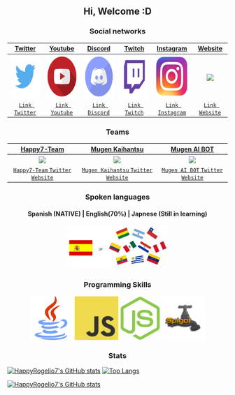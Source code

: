 <h2 align="center">Hi, Welcome :D</h2>

</hr>

<h3 align="center">Social networks</h3>

<div align="center">

| <a href="https://twitter.com/HappyRogelio7" target="_blank">**Twitter**</a> | <a href="https://www.youtube.com/c/HappyRogelio7" target="_blank">**Youtube**</a> | <a href="https://discord.gg/3EebYUyeUX" target="_blank">**Discord**</a> | <a href="https://www.twitch.tv/happyrogelio7" target="_blank">**Twitch**</a> | <a href="https://www.instagram.com/happyrogelio7" target="_blank">**Instagram**</a> | <a href="https://happyrogelio7.github.io" target="_blank">**Website**</a> | 
| :---: | :---: | :---: | :---: | :---: | :---: | 
| <img align='center' src='https://raw.githubusercontent.com/HappyRogelio7/HappyRogelio7/main/Socials%20Logos/Twitter.png' height='100px'> | <img align='center' src='https://raw.githubusercontent.com/HappyRogelio7/HappyRogelio7/main/Socials%20Logos/Youtube.png' height='100px'> | <img align='center' src='https://raw.githubusercontent.com/HappyRogelio7/HappyRogelio7/main/Socials%20Logos/Discord.png' height='100px'>  | <img align='center' src='https://raw.githubusercontent.com/HappyRogelio7/HappyRogelio7/main/Socials%20Logos/Twitch.png' height='100px'> | <img align='center' src='https://raw.githubusercontent.com/HappyRogelio7/HappyRogelio7/main/Socials%20Logos/Instagram.png' height='100px'> | <img align='center' src='https://raw.githubusercontent.com/HappyRogelio7/HappyRogelio7/main/Socials%20Logos/webpage.png' height='100px'> |
| <a href="https://twitter.com/HappyRogelio7" target="_blank">`Link Twitter`</a>  | <a href="https://www.youtube.com/c/HappyRogelio7" target="_blank">`Link Youtube`</a>  | <a href="https://discord.gg/3EebYUyeUX" target="_blank">`Link Discord`</a> | <a href="https://www.twitch.tv/happyrogelio7" target="_blank">`Link Twitch`</a> | <a href="https://www.instagram.com/happyrogelio7" target="_blank">`Link Instagram`</a> | <a href="https://happyrogelio7.github.io" target="_blank">`Link Website`</a> |

</div>

</hr>

<h3 align="center">Teams</h3>

<div align="center">

| <a href="https://github.com/Happy7-Team" target="_blank">**Happy7-Team**</a> | <a href="https://github.com/MugenKaihatsuStudios" target="_blank">**Mugen Kaihantsu**</a> | <a href="https://github.com/MugenKaihatsuStudios" target="_blank">**Mugen AI BOT**</a> |
| :---: | :---: | :---: | 
| <img align='center' src='https://avatars.githubusercontent.com/u/87344448?s=400&u=4cd40326976aa40c91f58b2c8bf03e30ce546e38&v=4' height='100px'> | <img align='center' src='https://avatars.githubusercontent.com/u/92584765?s=200&amp;v=4' height='100px'> | <img align='center' src='https://avatars.githubusercontent.com/u/92584765?s=200&amp;v=4' height='100px'> | 
| <a href="https://github.com/Happy7-Team" target="_blank">`Happy7-Team` </a><a href="https://twitter.com/Happy7Team" target="_blank">`Twitter` </a><a href="https://Happy7-Team.github.io/" target="_blank">`Website`</a> | <a href="https://github.com/MugenKaihatsuStudios" target="_blank">`Mugen Kaihantsu` </a><a href="https://twitter.com/MugenKaihatsu" target="_blank">`Twitter` </a><a href="https://MugenKaihatsustudios.github.io/" target="_blank">`Website`</a> |  <a href="https://github.com/MugenAIBOT" target="_blank">`Mugen AI BOT` </a><a href="https://twitter.com/MugenAIBOT" target="_blank">`Twitter` </a><a href="https://Mugenaibot.github.io/" target="_blank">`Website`</a> | 

</div>

</hr>

<h3 align="center">Spoken languages</h3>
  
<h4 align="center">Spanish (NATIVE) | English(70%) |  Japnese (Still in learning)</h4>

<p align="center">
  
  <img src="https://raw.githubusercontent.com/HappyRogelio7/HappyRogelio7/main/Spoken%20language/SpanishorLatam.jpg" height='100px'>

</p>

</hr>

<h3 align="center">Programming Skills</h3>
<p align="center">

  <img src='https://raw.githubusercontent.com/HappyRogelio7/HappyRogelio7/main/Skills/java.png' height='100px'>
  <img src='https://raw.githubusercontent.com/HappyRogelio7/HappyRogelio7/main/Skills/javascript.jpg' height='100px'>
  <img src='https://raw.githubusercontent.com/HappyRogelio7/HappyRogelio7/main/Skills/nodejs.png' height='100px'>
  <img src='https://raw.githubusercontent.com/HappyRogelio7/HappyRogelio7/main/Skills/spigotorg-Bukkit.png' height='100px'>

</p>

<h3 align="center">Stats</h3>

[![HappyRogelio7's GitHub stats](https://github-readme-stats.vercel.app/api?username=HappyRogelio7&show_icons=true&theme=merko)](https://github.com/HappyRogelio7/)   [![Top Langs](https://github-readme-stats.vercel.app/api/top-langs/?username=HappyRogelio7&layout=compact&theme=tokyonight)](https://github.com/HappyRogelio7/)


[![HappyRogelio7's GitHub stats](https://visitor-badge.laobi.icu/badge?page_id=HappYRogelio7.readme.visitor-badge)](https://github.com/HappyRogelio7/)

